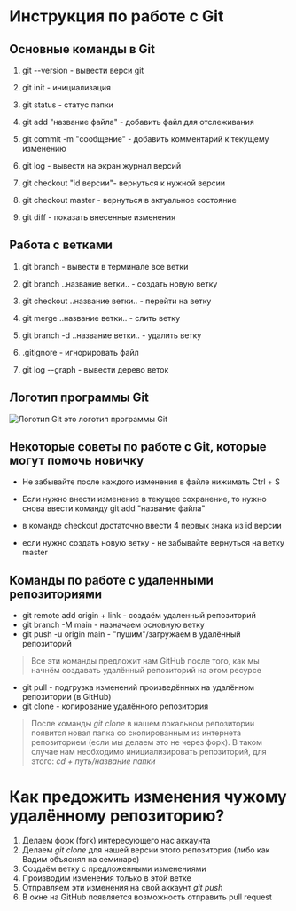 # Инструкция по работе с Git #

## Основные команды в Git

1. git --version - вывести верси git 

2. git init - инициализация

3. git status - статус папки

4. git add "название файла" - добавить файл для отслеживания

5. git commit -m "сообщение" - добавить комментарий к текущему изменению

6. git log - вывести на экран журнал версий

7. git checkout "id версии"- вернуться к нужной версии

8. git checkout master - вернуться в актуальное состояние

9. git diff - показать внесенные изменения

## Работа с ветками ##

1. git branch - вывести в терминале все ветки

2. git branch ..название ветки.. - создать новую ветку

3. git checkout ..название ветки.. - перейти на ветку

4. git merge ..название ветки.. - слить ветку

5. git branch -d ..название ветки.. - удалить ветку

6. .gitignore - игнорировать файл

7. git log --graph - вывести дерево веток

## Логотип программы Git ##

![Логотип Git](Gitlogo.png)
это логотип программы Git

## Некоторые советы по работе с Git, которые могут помочь новичку ##

* Не забывайте после каждого изменения в файле нижимать Ctrl + S

* Если нужно внести изменение в текущее сохранение, то нужно снова ввести команду git add "название файла"

* в команде checkout достаточно ввести 4 первых знака из id версии

* если нужно создать новую ветку - не забывайте вернуться на ветку master

## Команды по работе с удаленными репозиториями

* git remote add origin + link - создаём удаленный репозиторий
* git branch -M main - назначаем основную ветку
* git push -u origin main - "пушим"/загружаем в удалённый репозиторий

> Все эти команды предложит нам GitHub после того, как мы начнём создавать удалённый репозиторий на этом ресурсе

* git pull - подгрузка изменений произведённых на удалённом репозитории (в GitHub)
* git clone - копирование удалённого репозитория
> После команды *git clone* в нашем локальном репозитории появится новая папка со скопированным из интернета репозиторием (если мы делаем это не через форк). В таком случае нам необходимо инициализировать репозиторий, для этого:
*cd + путь/название папки*

# Как предожить изменения чужому удалённому репозиторию?
1. Делаем форк (fork) интересующего нас аккаунта
2. Делаем *git clone* для нашей версии этого репозитория (либо как Вадим объяснял на семинаре)
3. Создаём ветку с предложенными изменениями
4. Производим изменения только в этой ветке
5. Отправляем эти изменения на свой аккаунт *git push*
6. В окне на GitHub появляется возможность отправить pull request